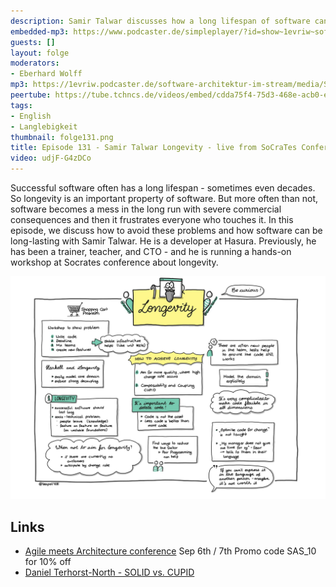 ```yaml
---
description: Samir Talwar discusses how a long lifespan of software can be suppoeted.
embedded-mp3: https://www.podcaster.de/simpleplayer/?id=show~1evriw~software-architektur-im-stream~pod-ba0a311b31fc48f8b300bccdbd&v=1661628110
guests: []
layout: folge
moderators:
- Eberhard Wolff
mp3: https://1evriw.podcaster.de/software-architektur-im-stream/media/Samir_Talwar_Longevity_-_live_from_SoCraTes_Conference.mp3
peertube: https://tube.tchncs.de/videos/embed/cdda75f4-75d3-468e-acb0-eea172b8037d
tags:
- English
- Langlebigkeit
thumbnail: folge131.png
title: Episode 131 - Samir Talwar Longevity - live from SoCraTes Conference
video: udjF-G4zDCo
---
```


Successful software often has a long lifespan - sometimes even
decades. So longevity is an important property of software. But more
often than not, software becomes a mess in the long run with severe
commercial consequences and then it frustrates everyone who touches
it. In this episode, we discuss how to avoid these problems and how
software can be long-lasting with Samir Talwar. He is a developer at
Hasura. Previously, he has been a trainer, teacher, and CTO - and he
is running a hands-on workshop at Socrates conference about longevity.

![Sketchnotes](/sketchnotes/folge131.jpg)

## Links


* [Agile meets Architecture conference](https://www.agile-meets-architecture.com/) Sep 6th / 7th Promo code SAS_10 for 10% off
* [Daniel Terhorst-North - SOLID vs. CUPID](https://software-architektur.tv/2022/01/27/episode100.html)
